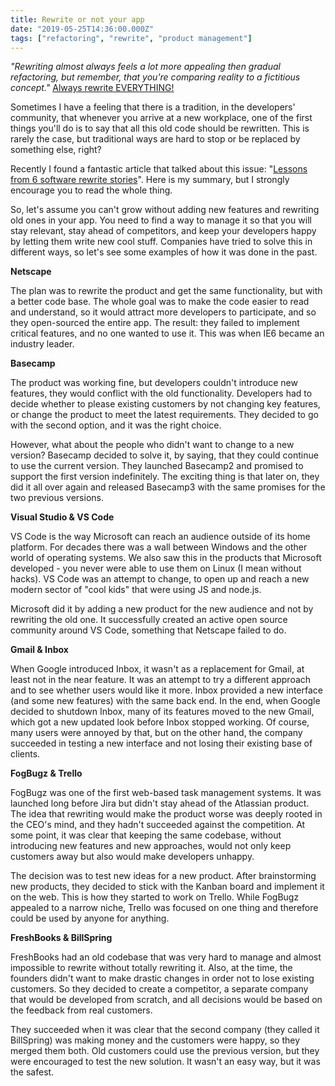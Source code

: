 ```yaml
---
title: Rewrite or not your app
date: "2019-05-25T14:36:00.000Z"
tags: ["refactoring", "rewrite", "product management"]
---
```


*"Rewriting almost always feels a lot more appealing then gradual refactoring, but remember, that you're comparing reality to a fictitious concept."* [Always rewrite EVERYTHING!](https://www.youtube.com/watch?v=XcUUY8ziTuk)

Sometimes I have a feeling that there is a tradition, in the developers' community, that whenever you arrive at a new workplace, one of the first things you'll do is to say that all this old code should be rewritten. This is rarely the case, but traditional ways are hard to stop or be replaced by something else, right?

<!-- end -->

Recently I found a fantastic article that talked about this issue: "[Lessons from 6 software rewrite stories](https://medium.com/@herbcaudill/lessons-from-6-software-rewrite-stories-635e4c8f7c22)". Here is my summary, but I strongly encourage you to read the whole thing.

So, let's assume you can't grow without adding new features and rewriting old ones in your app. You need to find a way to manage it so that you will stay relevant, stay ahead of competitors, and keep your developers happy by letting them write new cool stuff. Companies have tried to solve this in different ways, so let's see some examples of how it was done in the past.

**Netscape**

The plan was to rewrite the product and get the same functionality, but with a better code base. The whole goal was to make the code easier to read and understand, so it would attract more developers to participate, and so they open-sourced the entire app. The result: they failed to implement critical features, and no one wanted to use it. This was when IE6 became an industry leader.

**Basecamp**

The product was working fine, but developers couldn't introduce new features, they would conflict with the old functionality. Developers had to decide whether to please existing customers by not changing key features, or change the product to meet the latest requirements. They decided to go with the second option, and it was the right choice.

However, what about the people who didn't want to change to a new version? Basecamp decided to solve it, by saying, that they could continue to use the current version. They launched Basecamp2 and promised to support the first version indefinitely. The exciting thing is that later on, they did it all over again and released Basecamp3 with the same promises for the two previous versions.

**Visual Studio & VS Code**

VS Code is the way Microsoft can reach an audience outside of its home platform. For decades there was a wall between Windows and the other world of operating systems. We also saw this in the products that Microsoft developed - you never were able to use them on Linux (I mean without hacks). VS Code was an attempt to change, to open up and reach a new modern sector of "cool kids" that were using JS and node.js.

Microsoft did it by adding a new product for the new audience and not by rewriting the old one. It successfully created an active open source community around VS Code, something that Netscape failed to do.

**Gmail & Inbox**

When Google introduced Inbox, it wasn't as a replacement for Gmail, at least not in the near feature. It was an attempt to try a different approach and to see whether users would like it more. Inbox provided a new interface (and some new features) with the same back end. In the end, when Google decided to shutdown Inbox, many of its features moved to the new Gmail, which got a new updated look before Inbox stopped working. Of course, many users were annoyed by that, but on the other hand, the company succeeded in testing a new interface and not losing their existing base of clients.

**FogBugz & Trello**

FogBugz was one of the first web-based task management systems. It was launched long before Jira but didn't stay ahead of the Atlassian product. The idea that rewriting would make the product worse was deeply rooted in the CEO's mind, and they hadn't succeeded against the competition. At some point, it was clear that keeping the same codebase, without introducing new features and new approaches, would not only keep customers away but also would make developers unhappy.

The decision was to test new ideas for a new product. After brainstorming new products, they decided to stick with the Kanban board and implement it on the web. This is how they started to work on Trello. While FogBugz appealed to a narrow niche, Trello was focused on one thing and therefore could be used by anyone for anything.

**FreshBooks & BillSpring**

FreshBooks had an old codebase that was very hard to manage and almost impossible to rewrite without totally rewriting it. Also, at the time, the founders didn't want to make drastic changes in order not to lose existing customers. So they decided to create a competitor, a separate company that would be developed from scratch, and all decisions would be based on the feedback from real customers.

They succeeded when it was clear that the second company (they called it BillSpring) was making money and the customers were happy, so they merged them both. Old customers could use the previous version, but they were encouraged to test the new solution. It wasn't an easy way, but it was the safest.
